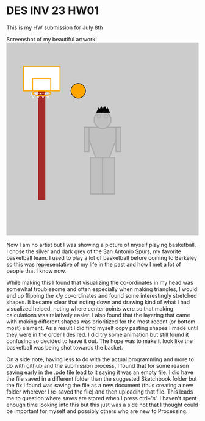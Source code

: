 # DES INV 23 HW01

This is my HW submission for July 8th

Screenshot of my beautiful artwork:
![](BasketballPortrait.png)

Now I am no artist but I was showing a picture of myself playing basketball. I chose the silver and dark grey of the San Antonio Spurs, my favorite basketball team. I used to play a lot of basketball before coming to Berkeley so this was representative of my life in the past and how I met a lot of people that I know now. 

While making this I found that visualizing the co-ordinates in my head was somewhat troublesome and often especially when making triangles, I would end up flipping the x/y co-ordinates and found some interestingly stretched shapes. It became clear that noting down and drawing kind of what I had visualized helped, noting where center points were so that making calculations was relatively easier. I also found that the layering that came with making different shapes was prioritized for the most recent (or bottom most) element. As a result I did find myself copy pasting shapes I made until they were in the order I desired. I did try some animation but still found it confusing so decided to leave it out. The hope was to make it look like the basketball was being shot towards the basket.

On a side note, having less to do with the actual programming and more to do with github and the submission process, I found that for some reason saving early in the .pde file lead to it saying it was an empty file. I did have the file saved in a different folder than the suggested Sketchbook folder but the fix I found was saving the file as a new document (thus creating a new folder wherever I re-saved the file) and then uploading that file. This leads me to question where saves are stored when I press ctrl+'s'. I haven't spent enough time looking into this but this just was a side not that I thought could be important for myself and possibly others who are new to Processing.
